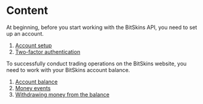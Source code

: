 # Content

At beginning, before you start working with the BitSkins API, you need to set up an account.

1. [Account setup](https://github.com/Captious99/BitSkinsApi/blob/master/docs/eng/account/account_setup.md)
2. [Two-factor authentication](https://github.com/Captious99/BitSkinsApi/blob/master/docs/eng/account/two_factor_authentication.md)

To successfully conduct trading operations on the BitSkins website, you need to work with your BitSkins account balance.

1. [Account balance](https://github.com/Captious99/BitSkinsApi/blob/master/docs/eng/balance/account_balance.md)
2. [Money events](https://github.com/Captious99/BitSkinsApi/blob/master/docs/eng/balance/money_events.md)
3. [Withdrawing money from the balance](https://github.com/Captious99/BitSkinsApi/blob/master/docs/eng/balance/withdraw_money.md)